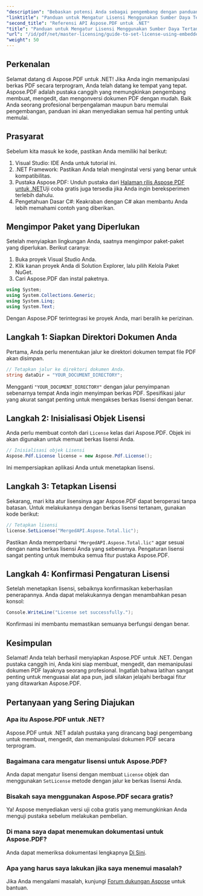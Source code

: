 ```yaml
---
"description": "Bebaskan potensi Anda sebagai pengembang dengan panduan lengkap Aspose.PDF untuk .NET ini. Pelajari cara membuat, mengedit, dan memanipulasi dokumen PDF secara terprogram dengan mudah. Tutorial ini mencakup prasyarat dan petunjuk langkah demi langkah."
"linktitle": "Panduan untuk Mengatur Lisensi Menggunakan Sumber Daya Tertanam"
"second_title": "Referensi API Aspose.PDF untuk .NET"
"title": "Panduan untuk Mengatur Lisensi Menggunakan Sumber Daya Tertanam"
"url": "/id/pdf/net/master-licensing/guide-to-set-license-using-embedded-resource/"
"weight": 50
---
```


## Perkenalan

Selamat datang di Aspose.PDF untuk .NET! Jika Anda ingin memanipulasi berkas PDF secara terprogram, Anda telah datang ke tempat yang tepat. Aspose.PDF adalah pustaka canggih yang memungkinkan pengembang membuat, mengedit, dan mengonversi dokumen PDF dengan mudah. Baik Anda seorang profesional berpengalaman maupun baru memulai pengembangan, panduan ini akan menyediakan semua hal penting untuk memulai.

## Prasyarat

Sebelum kita masuk ke kode, pastikan Anda memiliki hal berikut:

1. Visual Studio: IDE Anda untuk tutorial ini.
2. .NET Framework: Pastikan Anda telah menginstal versi yang benar untuk kompatibilitas.
3. Pustaka Aspose.PDF: Unduh pustaka dari [Halaman rilis Aspose PDF untuk .NET](https://releases.aspose.com/pdf/net/)Uji coba gratis juga tersedia jika Anda ingin bereksperimen terlebih dahulu.
4. Pengetahuan Dasar C#: Keakraban dengan C# akan membantu Anda lebih memahami contoh yang diberikan.

## Mengimpor Paket yang Diperlukan

Setelah menyiapkan lingkungan Anda, saatnya mengimpor paket-paket yang diperlukan. Berikut caranya:

1. Buka proyek Visual Studio Anda.
2. Klik kanan proyek Anda di Solution Explorer, lalu pilih Kelola Paket NuGet.
3. Cari Aspose.PDF dan instal paketnya.

```csharp
using System;
using System.Collections.Generic;
using System.Linq;
using System.Text;
```

Dengan Aspose.PDF terintegrasi ke proyek Anda, mari beralih ke perizinan.

## Langkah 1: Siapkan Direktori Dokumen Anda

Pertama, Anda perlu menentukan jalur ke direktori dokumen tempat file PDF akan disimpan.

```csharp
// Tetapkan jalur ke direktori dokumen Anda.
string dataDir = "YOUR_DOCUMENT_DIRECTORY";
```

Mengganti `"YOUR_DOCUMENT_DIRECTORY"` dengan jalur penyimpanan sebenarnya tempat Anda ingin menyimpan berkas PDF. Spesifikasi jalur yang akurat sangat penting untuk mengakses berkas lisensi dengan benar.

## Langkah 2: Inisialisasi Objek Lisensi

Anda perlu membuat contoh dari `License` kelas dari Aspose.PDF. Objek ini akan digunakan untuk memuat berkas lisensi Anda.

```csharp
// Inisialisasi objek Lisensi
Aspose.Pdf.License license = new Aspose.Pdf.License();
```

Ini mempersiapkan aplikasi Anda untuk menetapkan lisensi.

## Langkah 3: Tetapkan Lisensi

Sekarang, mari kita atur lisensinya agar Aspose.PDF dapat beroperasi tanpa batasan. Untuk melakukannya dengan berkas lisensi tertanam, gunakan kode berikut:

```csharp
// Tetapkan lisensi
license.SetLicense("MergedAPI.Aspose.Total.lic");
```

Pastikan Anda memperbarui `"MergedAPI.Aspose.Total.lic"` agar sesuai dengan nama berkas lisensi Anda yang sebenarnya. Pengaturan lisensi sangat penting untuk membuka semua fitur pustaka Aspose.PDF.

## Langkah 4: Konfirmasi Pengaturan Lisensi

Setelah menetapkan lisensi, sebaiknya konfirmasikan keberhasilan penerapannya. Anda dapat melakukannya dengan menambahkan pesan konsol:

```csharp
Console.WriteLine("License set successfully.");
```

Konfirmasi ini membantu memastikan semuanya berfungsi dengan benar.

## Kesimpulan

Selamat! Anda telah berhasil menyiapkan Aspose.PDF untuk .NET. Dengan pustaka canggih ini, Anda kini siap membuat, mengedit, dan memanipulasi dokumen PDF layaknya seorang profesional. Ingatlah bahwa latihan sangat penting untuk menguasai alat apa pun, jadi silakan jelajahi berbagai fitur yang ditawarkan Aspose.PDF.

## Pertanyaan yang Sering Diajukan

### Apa itu Aspose.PDF untuk .NET?
Aspose.PDF untuk .NET adalah pustaka yang dirancang bagi pengembang untuk membuat, mengedit, dan memanipulasi dokumen PDF secara terprogram.

### Bagaimana cara mengatur lisensi untuk Aspose.PDF?
Anda dapat mengatur lisensi dengan membuat `License` objek dan menggunakan `SetLicense` metode dengan jalur ke berkas lisensi Anda.

### Bisakah saya menggunakan Aspose.PDF secara gratis?
Ya! Aspose menyediakan versi uji coba gratis yang memungkinkan Anda menguji pustaka sebelum melakukan pembelian.

### Di mana saya dapat menemukan dokumentasi untuk Aspose.PDF?
Anda dapat memeriksa dokumentasi lengkapnya [Di Sini](https://reference.aspose.com/pdf/net/).

### Apa yang harus saya lakukan jika saya menemui masalah?
Jika Anda mengalami masalah, kunjungi [Forum dukungan Aspose](https://forum.aspose.com/c/pdf/10) untuk bantuan.